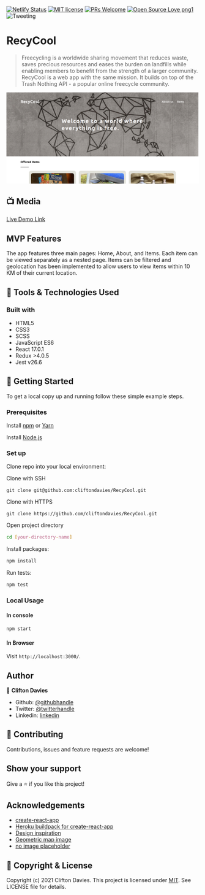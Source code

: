 [![Netlify Status](https://api.netlify.com/api/v1/badges/496eb331-3056-466e-af83-895b115d5b59/deploy-status)](https://app.netlify.com/sites/recycool/deploys)
[![MIT license](https://img.shields.io/badge/License-MIT-blue.svg)](https://lbesson.mit-license.org/)
[![PRs Welcome](https://img.shields.io/badge/PRs-welcome-brightgreen.svg?style=flat-square)](http://makeapullrequest.com)
[![Open Source Love png1](https://badges.frapsoft.com/os/v1/open-source.png?v=103)](https://github.com/ellerbrock/open-source-badges/)
![Tweeting](https://img.shields.io/twitter/url/http/shields.io.svg?style=social)

# RecyCool

> Freecycling is a worldwide sharing movement that reduces waste, saves precious resources and eases the burden on landfills while enabling members to benefit from the strength of a larger community. RecyCool is a web app with the same mission. It builds on top of the Trash Nothing API - a popular online freecycle community.

![screenshot](recycool.png)

## :tv: Media

[Live Demo Link](https://recycool.netlify.app/)

## MVP Features

The app features three main pages: Home, About, and Items. Each item can be viewed separately as a nested page. Items can be filtered and geolocation has been implemented to allow users to view items within 10 KM of their current location.

## :toolbox: Tools & Technologies Used

### Built with

- HTML5
- CSS3
- SCSS
- JavaScript ES6
- React 17.0.1
- Redux >4.0.5
- Jest v26.6

## :rocket: Getting Started

To get a local copy up and running follow these simple example steps.

### Prerequisites

Install [npm](https://www.npmjs.com/get-npm) or [Yarn](https://yarnpkg.com/cli/install)

Install [Node.js](https://nodejs.org/en/download/)

### Set up

Clone repo into your local environment:

Clone with SSH

```git
git clone git@github.com:cliftondavies/RecyCool.git
```

Clone with HTTPS

```git
git clone https://github.com/cliftondavies/RecyCool.git
```

Open project directory

```bash
cd [your-directory-name]
```

Install packages:

```javascript
npm install
```

Run tests:

```javascript
npm test
```

### Local Usage

#### In console

```javascript
npm start
```

#### In Browser

Visit `http://localhost:3000/`.

## Author

👤 **Clifton Davies**

- Github: [@githubhandle](https://github.com/cliftondavies)
- Twitter: [@twitterhandle](https://twitter.com/cliftonaedavies)
- Linkedin: [linkedin](https://www.linkedin.com/in/clifton-davies-mbcs/)

## 🤝 Contributing

Contributions, issues and feature requests are welcome!

## Show your support

Give a ⭐️ if you like this project!

## Acknowledgements

- [create-react-app](https://github.com/facebook/create-react-app)
- [Heroku buildpack for create-react-app](https://github.com/mars/create-react-app-buildpack)
- [Design inspiration](https://www.behance.net/gallery/54864337/Freecycle-redesign?tracking_source=search_projects_recommended%7CSitemap)
- [Geometric map image](https://unsplash.com/photos/6bXvYyAYVrE)
- [no image placeholder](https://commons.wikimedia.org/wiki/File:No-Image-Placeholder.svg)

## 📝 Copyright & License

Copyright (c) 2021 Clifton Davies.
This project is licensed under [MIT](https://opensource.org/licenses/MIT). See LICENSE file for details.
